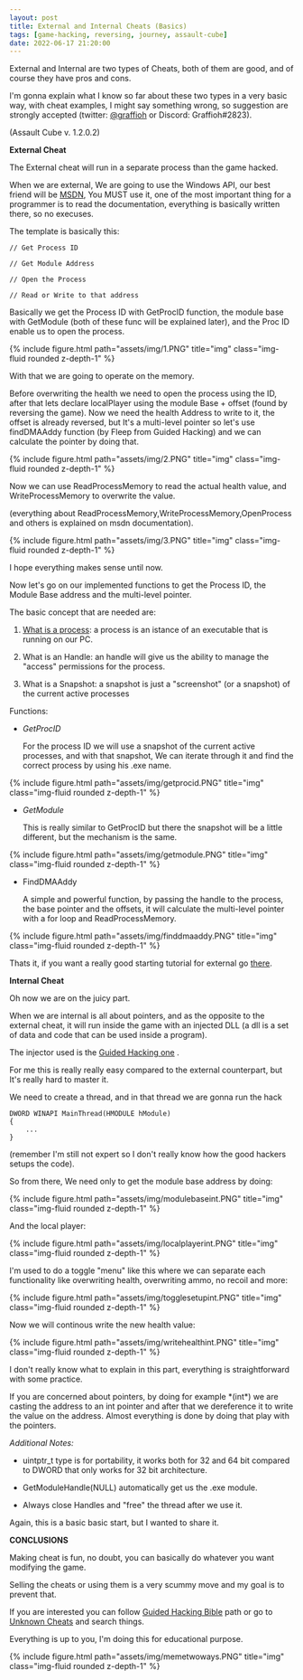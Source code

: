 ```yaml
---
layout: post
title: External and Internal Cheats (Basics)
tags: [game-hacking, reversing, journey, assault-cube]
date: 2022-06-17 21:20:00
---
```


External and Internal are two types of Cheats, both of them are good, and of course they have pros and cons.

I'm gonna explain what I know so far about these two types in a very basic way, with cheat examples, I might say something wrong, so suggestion are strongly accepted (twitter: [@graffioh](https://twitter.com/graffioh) or Discord: Graffioh#2823).

(Assault Cube v. 1.2.0.2)

**External Cheat**

The External cheat will run in a separate process than the game hacked.

When we are external, We are going to use the Windows API, our best friend will be [MSDN](https://docs.microsoft.com), You MUST use it, one of the most important thing for a programmer is to read the documentation, everything is basically written there, so no execuses.

The template is basically this:

    // Get Process ID

    // Get Module Address

    // Open the Process

    // Read or Write to that address

Basically we get the Process ID with GetProcID function, the module base with GetModule (both of these func will be explained later), and the Proc ID enable us to open the process.

{% include figure.html path="assets/img/1.PNG" title="img" class="img-fluid rounded z-depth-1" %}

With that we are going to operate on the memory.

Before overwriting the health we need to open the process using the ID, after that lets declare localPlayer using the module Base + offset (found by reversing the game).
Now we need the health Address to write to it, the offset is already reversed, but It's a multi-level pointer so let's use findDMAAddy function (by Fleep from Guided Hacking) and we can calculate the pointer by doing that.

{% include figure.html path="assets/img/2.PNG" title="img" class="img-fluid rounded z-depth-1" %}

Now we can use ReadProcessMemory to read the actual health value, and WriteProcessMemory to overwrite the value.

(everything about ReadProcessMemory,WriteProcessMemory,OpenProcess and others is explained on msdn documentation).

{% include figure.html path="assets/img/3.PNG" title="img" class="img-fluid rounded z-depth-1" %}

I hope everything makes sense until now.

Now let's go on our implemented functions to get the Process ID, the Module Base address and the multi-level pointer.

The basic concept that are needed are: 

1) [What is a process](https://www.tutorialspoint.com/what-is-a-process-in-operating-system): a process is an istance of an executable that is running on our PC.

2) What is an Handle: an handle will give us the ability to manage the "access" permissions for the process.

3) What is a Snapshot: a snapshot is just a "screenshot" (or a snapshot) of the current active processes

Functions:

+ *GetProcID*

    For the process ID we will use a snapshot of the current active processes, and with that snapshot, We can iterate through it and find the correct process by using his .exe name.

{% include figure.html path="assets/img/getprocid.PNG" title="img" class="img-fluid rounded z-depth-1" %}
    

+ *GetModule*
    
    This is really similar to GetProcID but there the snapshot will be a little different, but the mechanism is the same.

{% include figure.html path="assets/img/getmodule.PNG" title="img" class="img-fluid rounded z-depth-1" %}


+ FindDMAAddy

    A simple and powerful function, by passing the handle to the process, the base pointer and the offsets, it will calculate the multi-level pointer with a for loop and ReadProcessMemory. 

{% include figure.html path="assets/img/finddmaaddy.PNG" title="img" class="img-fluid rounded z-depth-1" %}

Thats it, if you want a really good starting tutorial for external go [there](https://www.unknowncheats.me/forum/programming-for-beginners/267073-coding-hacking-introduction-guide-practical-external-game-hacking.html).

**Internal Cheat**

Oh now we are on the juicy part.

When we are internal is all about pointers, and as the opposite to the external cheat, it will run inside the game with an injected DLL (a dll is a set of data and code that can be used inside a program).

The injector used is the [Guided Hacking one](https://guidedhacking.com/resources/guided-hacking-dll-injector.4/) .

For me this is really really easy compared to the external counterpart, but It's really hard to master it.

We need to create a thread, and in that thread we are gonna run the hack 

    DWORD WINAPI MainThread(HMODULE hModule)
    {
        ...
    }

(remember I'm still not expert so I don't really know how the good hackers setups the code).

So from there, We need only to get the module base address by doing:

{% include figure.html path="assets/img/modulebaseint.PNG" title="img" class="img-fluid rounded z-depth-1" %}

And the local player:

{% include figure.html path="assets/img/localplayerint.PNG" title="img" class="img-fluid rounded z-depth-1" %}

I'm used to do a toggle "menu" like this where we can separate each functionality like overwriting health, overwriting ammo, no recoil and more:

{% include figure.html path="assets/img/togglesetupint.PNG" title="img" class="img-fluid rounded z-depth-1" %}

Now we will continous write the new health value:

{% include figure.html path="assets/img/writehealthint.PNG" title="img" class="img-fluid rounded z-depth-1" %}

I don't really know what to explain in this part, everything is straightforward with some practice.

If you are concerned about pointers, by doing for example \*(int\*) we are casting the address to an int pointer and after that we dereference it to write the value on the address. Almost everything is done by doing that play with the pointers.

*Additional Notes:* 
- uintptr_t type is for portability, it works both for 32 and 64 bit compared to DWORD that only works for 32 bit architecture.

- GetModuleHandle(NULL) automatically get us the .exe module.

- Always close Handles and "free" the thread after we use it.

Again, this is a basic basic start, but I wanted to share it.

**CONCLUSIONS**

Making cheat is fun, no doubt, you can basically do whatever you want modifying the game.

Selling the cheats or using them is a very scummy move and my goal is to prevent that.

If you are interested you can follow [Guided Hacking Bible](https://guidedhacking.com/threads/ghb0-game-hacking-bible-introduction.14450/) path or go to [Unknown Cheats](https://www.unknowncheats.me/forum/index.php) and search things.

Everything is up to you, I'm doing this for educational purpose.

{% include figure.html path="assets/img/memetwoways.PNG" title="img" class="img-fluid rounded z-depth-1" %}



